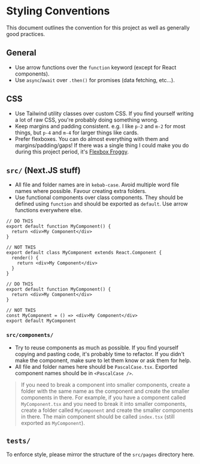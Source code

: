 # Styling Conventions

This document outlines the convention for this project as well as generally good practices.

## General

- Use arrow functions over the `function` keyword (except for React components).
- Use `async`/`await` over `.then()` for promises (data fetching, etc...).

## CSS

- Use Tailwind utility classes over custom CSS. If you find yourself writing a lot of raw CSS, you're probably doing something wrong.
- Keep margins and padding consistent. e.g. I like `p-2` and `m-2` for most things, but `p-4` and `m-4` for larger things like cards.
- Prefer flexboxes. You can do almost everything with them and margins/padding/gaps! If there was a single thing I could make you do during this project period, it's [Flexbox Froggy](https://flexboxfroggy.com/).

## `src/` (Next.JS stuff)

- All file and folder names are in `kebab-case`. Avoid multiple word file names where possible. Favour creating extra folders.
- Use functional components over class components. They should be defined using `function` and should be exported as `default`. Use arrow functions everywhere else.

```tsx
// DO THIS
export default function MyComponent() {
  return <div>My Component</div>
}

// NOT THIS
export default class MyComponent extends React.Component {
  render() {
    return <div>My Component</div>
  }
}
```

```tsx
// DO THIS
export default function MyComponent() {
  return <div>My Component</div>
}

// NOT THIS
const MyComponent = () => <div>My Component</div>
export default MyComponent
```

### `src/components/`

- Try to reuse components as much as possible. If you find yourself copying and pasting code, it's probably time to refactor. If you didn't make the component, make sure to let them know or ask them for help.
- All file and folder names here should be `PascalCase.tsx`. Exported component names should be in `<PascalCase />`.

> If you need to break a component into smaller components, create a folder with the same name as the component and create the smaller components in there. For example, if you have a component called `MyComponent.tsx` and you need to break it into smaller components, create a folder called `MyComponent` and create the smaller components in there. The main component should be called `index.tsx` (still exported as `MyComponent`).

## `tests/`

To enforce style, please mirror the structure of the `src/pages` directory here.
